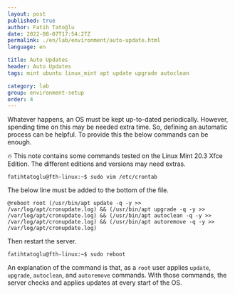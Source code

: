 ```yaml
---
layout: post
published: true
author: Fatih Tatoğlu
date: 2022-08-07T17:54:27Z
permalink: ./en/lab/environment/auto-update.html
language: en

title: Auto Updates
header: Auto Updates
tags: mint ubuntu linux_mint apt update upgrade autoclean

category: lab
group: environment-setup
order: 4
---
```


Whatever happens, an OS must be kept up-to-dated periodically. However, spending time on this may be needed extra time. So, defining an automatic process can be helpful. To provide this the below commands can be enough.

🔥 This note contains some commands tested on the Linux Mint 20.3 Xfce Edition. The different editions and versions may need extras.

```shell
fatihtatoglu@fth-linux:~$ sudo vim /etc/crontab
```

The below line must be added to the bottom of the file.

```nestedtext
@reboot root (/usr/bin/apt update -q -y >> /var/log/apt/cronupdate.log) && (/usr/bin/apt upgrade -q -y >> /var/log/apt/cronupdate.log) && (/usr/bin/apt autoclean -q -y >> /var/log/apt/cronupdate.log) && (/usr/bin/apt autoremove -q -y >> /var/log/apt/cronupdate.log)
```

Then restart the server.

```shell
fatihtatoglu@fth-linux:~$ sudo reboot
```

An explanation of the command is that, as a `root` user applies `update`, `upgrade`, `autoclean`, and `autoremove` commands. With those commands, the server checks and applies updates at every start of the OS.
